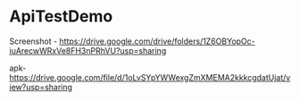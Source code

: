 # ApiTestDemo

Screenshot - https://drive.google.com/drive/folders/1Z6OBYopOc-iuArecwWRxVe8FH3nPRhVU?usp=sharing

apk- https://drive.google.com/file/d/1oLvSYpYWWexgZmXMEMA2kkkcgdatUjat/view?usp=sharing
